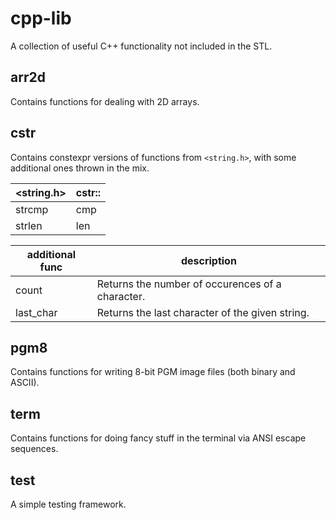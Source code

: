 # cpp-lib

A collection of useful C++ functionality not included in the STL.

## arr2d

Contains functions for dealing with 2D arrays.

## cstr

Contains constexpr versions of functions from `<string.h>`, with some additional ones thrown in the mix.

| <string.h> | cstr:: |
| ---------- | ------ |
| strcmp     | cmp    |
| strlen     | len    |

| additional func | description |
| --------------- | ----------- |
| count           | Returns the number of occurences of a character. |
| last_char       | Returns the last character of the given string. |

## pgm8

Contains functions for writing 8-bit PGM image files (both binary and ASCII).

## term

Contains functions for doing fancy stuff in the terminal via ANSI escape sequences.

## test

A simple testing framework.
